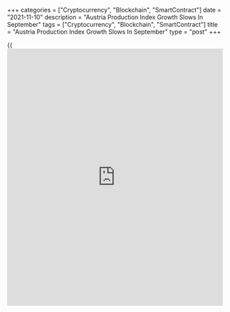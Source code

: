 +++
categories = ["Cryptocurrency", "Blockchain", "SmartContract"]
date = "2021-11-10"
description = "Austria Production Index Growth Slows In September"
tags = ["Cryptocurrency", "Blockchain", "SmartContract"]
title = "Austria Production Index Growth Slows In September"
type = "post"
+++

{{<iframe id="large-banner" src="https://www.bounty.group/#slide=28.0" width="100%" height="600" scrolling="no" style="border: 0px solid rgb(216, 221, 230); border-radius: 3px;">}}

Austria's production index rose at a softer pace in September, as
industrial production increased and construction output decreased, data
from Statistics Austria showed on Wednesday.

The production index increased 3.3 percent year-on-year in September,
after 7.8 percent rise in August.

Industrial production gained 4.6 percent annually in September, while
construction output declined 0.4 percent.

On a month-on-month basis, the production index declined 2.3 percent in
September, after a 1.2 percent fall in the prior month.

On a monthly basis, industrial production decreased 2.5 percent in
September and construction output declined 1.8 percent.

For comments and feedback [contact](https://www.playgroundfx.com/contact/): editorial@rtt[news](https://www.letsplayfx.com/blog/forex-news-website/).com

[Economic News][1]

 **What parts of the world are seeing the best (and worst) economic
performances lately? Click[here][2] to check out our [Econ Scorecard][2]
and find out! See up-to-the-moment [ranking](https://www.playgroundfx.com/blog/crypto-exchange-ranking/)s for the best and worst
performers in [GDP][3], [unemployment rate][4], [inflation][5] and much
more.**

   1. www.rtt[news](https://www.letsplayfx.com/blog/forex-news-website/).com/Content/EconomicNews.aspx
   2. www.rtt[news](https://www.letsplayfx.com/blog/forex-news-website/).com/economic-scorecard/world-rank/retail-sales/highest-performance.aspx
   3. www.rtt[news](https://www.letsplayfx.com/blog/forex-news-website/).com/economic-scorecard/world-rank/GDP/highest-performance.aspx
   4. www.rtt[news](https://www.letsplayfx.com/blog/forex-news-website/).com/economic-scorecard/world-rank/unemployment-rate/lowest-performance.aspx
   5. www.rtt[news](https://www.letsplayfx.com/blog/forex-news-website/).com/economic-scorecard/world-rank/CPI/highest-performance.aspx